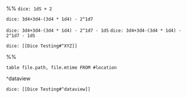 %%
`dice: 1dS + 2`

`dice: 3d4+3d4-(3d4 * 1d4) - 2^1d7`

`dice: 3d4+3d4-(3d4 * 1d4) - 2^1d7 - 1dS`
`dice: 3d4+3d4-(3d4 * 1d4) - 2^1d7 - 1dS`

`dice: [[Dice Testing#^XYZ]]`

%%
```dataview
table file.path, file.mtime FROM #location
```
^dataview

`dice: [[Dice Testing#^dataview]]`